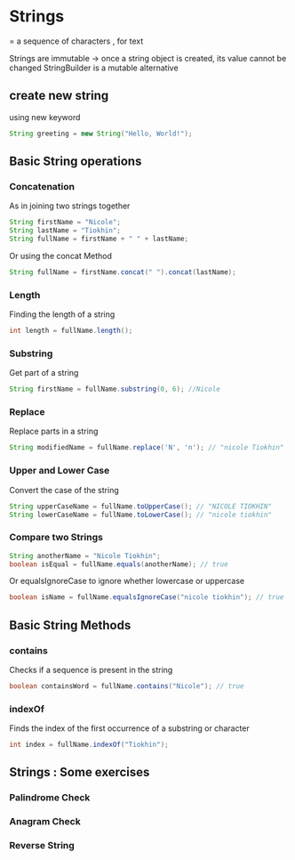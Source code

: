 # Strings 

= a sequence of characters , for text 

Strings are immutable -> once a string object is created, its value cannot be changed 
StringBuilder is a  mutable alternative

## create new string 

using new keyword 

``` java
String greeting = new String("Hello, World!");
```
## Basic String operations 

### Concatenation 
As in joining two strings together
``` java
String firstName = "Nicole";
String lastName = "Tiokhin";
String fullName = firstName + " " + lastName; 
``` 
Or using the concat Method 
``` java
String fullName = firstName.concat(" ").concat(lastName);
```

### Length 
Finding the length of a string
```java
int length = fullName.length(); 
```
### Substring 
Get part of a string

```java
String firstName = fullName.substring(0, 6); //Nicole
```
### Replace 
Replace parts in a string
```java
String modifiedName = fullName.replace('N', 'n'); // "nicole Tiokhin"
```

### Upper and Lower Case
Convert the case of the string

```java
String upperCaseName = fullName.toUpperCase(); // "NICOLE TIOKHIN"
String lowerCaseName = fullName.toLowerCase(); // "nicole tiokhin"
```

### Compare two Strings 

```java
String anotherName = "Nicole Tiokhin";
boolean isEqual = fullName.equals(anotherName); // true
```

Or equalsIgnoreCase to ignore whether lowercase or uppercase 
```java
boolean isName = fullName.equalsIgnoreCase("nicole tiokhin"); // true
```

## Basic String Methods 

### contains
Checks if a sequence is present in the string
```java
boolean containsWord = fullName.contains("Nicole"); // true
```

### indexOf
Finds the index of the first occurrence of a substring or character 
```java
int index = fullName.indexOf("Tiokhin"); 
```
## Strings : Some exercises 

### Palindrome Check

### Anagram Check

### Reverse String 


